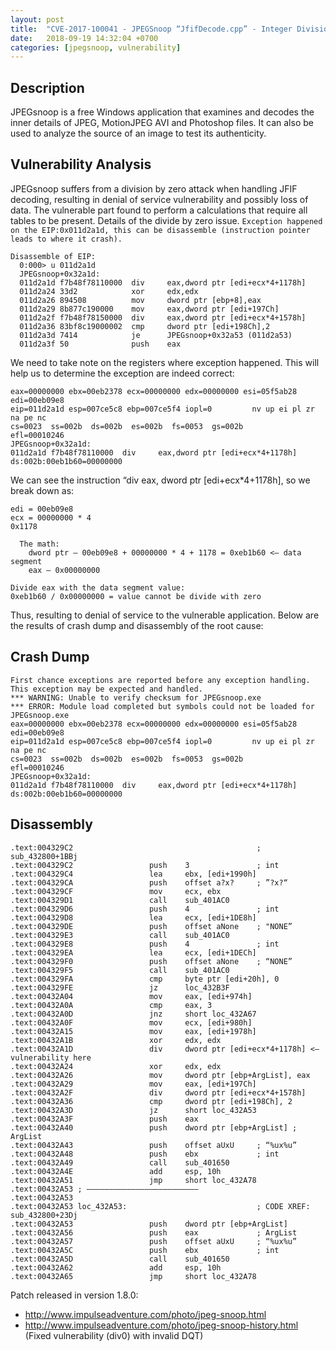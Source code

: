 ```yaml
---
layout: post
title:  "CVE-2017-100041 - JPEGSnoop “JfifDecode.cpp” - Integer Division by Zero"
date:   2018-09-19 14:32:04 +0700
categories: [jpegsnoop, vulnerability]
---
```


Description
-----------
JPEGsnoop is a free Windows application that examines and decodes the inner details of JPEG, MotionJPEG AVI and Photoshop files. It can 
also be used to analyze the source of an image to test its authenticity.

Vulnerability Analysis
----------------------
JPEGsnoop suffers from a division by zero attack when handling JFIF decoding, resulting in denial of service vulnerability and possibly 
loss of data. The vulnerable part found to perform a calculations that require all tables to be present. Details of the divide by zero 
issue. 
```Exception happened on the EIP:0x011d2a1d, this can be disassemble (instruction pointer leads to where it crash).```

```
Disassemble of EIP:
  0:000> u 011d2a1d 
  JPEGsnoop+0x32a1d:
  011d2a1d f7b48f78110000  div     eax,dword ptr [edi+ecx*4+1178h]
  011d2a24 33d2            xor     edx,edx
  011d2a26 894508          mov     dword ptr [ebp+8],eax
  011d2a29 8b877c190000    mov     eax,dword ptr [edi+197Ch]
  011d2a2f f7b48f78150000  div     eax,dword ptr [edi+ecx*4+1578h]
  011d2a36 83bf8c19000002  cmp     dword ptr [edi+198Ch],2
  011d2a3d 7414            je      JPEGsnoop+0x32a53 (011d2a53)
  011d2a3f 50              push    eax
```


We need to take note on the registers where exception happened. This will help us to determine the exception are indeed correct:
```0:000> r
eax=00000000 ebx=00eb2378 ecx=00000000 edx=00000000 esi=05f5ab28 edi=00eb09e8
eip=011d2a1d esp=007ce5c8 ebp=007ce5f4 iopl=0         nv up ei pl zr na pe nc
cs=0023  ss=002b  ds=002b  es=002b  fs=0053  gs=002b             efl=00010246
JPEGsnoop+0x32a1d:
011d2a1d f7b48f78110000  div     eax,dword ptr [edi+ecx*4+1178h] ds:002b:00eb1b60=00000000
```

We can see the instruction “div eax, dword ptr [edi+ecx*4+1178h], so we break down as:
```
edi = 00eb09e8
ecx = 00000000 * 4
0x1178

  The math:
    dword ptr — 00eb09e8 + 00000000 * 4 + 1178 = 0xeb1b60 <— data segment 
    eax — 0x00000000

Divide eax with the data segment value:
0xeb1b60 / 0x00000000 = value cannot be divide with zero
```
Thus, resulting to denial of service to the vulnerable application. Below are the results of crash dump and disassembly of the 
root cause:

Crash Dump
----------
```(5d4.39c): Integer divide-by-zero - code c0000094 (first chance)
First chance exceptions are reported before any exception handling.
This exception may be expected and handled.
*** WARNING: Unable to verify checksum for JPEGsnoop.exe
*** ERROR: Module load completed but symbols could not be loaded for JPEGsnoop.exe
eax=00000000 ebx=00eb2378 ecx=00000000 edx=00000000 esi=05f5ab28 edi=00eb09e8
eip=011d2a1d esp=007ce5c8 ebp=007ce5f4 iopl=0         nv up ei pl zr na pe nc
cs=0023  ss=002b  ds=002b  es=002b  fs=0053  gs=002b             efl=00010246
JPEGsnoop+0x32a1d:
011d2a1d f7b48f78110000  div     eax,dword ptr [edi+ecx*4+1178h] ds:002b:00eb1b60=00000000
```
Disassembly
-----------
```.text:004329C2 loc_4329C2:                             ; CODE XREF: sub_432800+1B1j
.text:004329C2                                         ; sub_432800+1BBj
.text:004329C2                 push    3               ; int
.text:004329C4                 lea     ebx, [edi+1990h]
.text:004329CA                 push    offset a?x?     ; ”?x?“
.text:004329CF                 mov     ecx, ebx
.text:004329D1                 call    sub_401AC0
.text:004329D6                 push    4               ; int
.text:004329D8                 lea     ecx, [edi+1DE8h]
.text:004329DE                 push    offset aNone    ; "NONE”
.text:004329E3                 call    sub_401AC0
.text:004329E8                 push    4               ; int
.text:004329EA                 lea     ecx, [edi+1DECh]
.text:004329F0                 push    offset aNone    ; “NONE”
.text:004329F5                 call    sub_401AC0
.text:004329FA                 cmp     byte ptr [edi+20h], 0
.text:004329FE                 jz      loc_432B3F
.text:00432A04                 mov     eax, [edi+974h]
.text:00432A0A                 cmp     eax, 3
.text:00432A0D                 jnz     short loc_432A67
.text:00432A0F                 mov     ecx, [edi+980h]
.text:00432A15                 mov     eax, [edi+1978h]
.text:00432A1B                 xor     edx, edx
.text:00432A1D                 div     dword ptr [edi+ecx*4+1178h] <— vulnerability here
.text:00432A24                 xor     edx, edx
.text:00432A26                 mov     dword ptr [ebp+ArgList], eax
.text:00432A29                 mov     eax, [edi+197Ch]
.text:00432A2F                 div     dword ptr [edi+ecx*4+1578h]
.text:00432A36                 cmp     dword ptr [edi+198Ch], 2
.text:00432A3D                 jz      short loc_432A53
.text:00432A3F                 push    eax
.text:00432A40                 push    dword ptr [ebp+ArgList] ; ArgList
.text:00432A43                 push    offset aUxU     ; “%ux%u”
.text:00432A48                 push    ebx             ; int
.text:00432A49                 call    sub_401650
.text:00432A4E                 add     esp, 10h
.text:00432A51                 jmp     short loc_432A78
.text:00432A53 ; —————————————————————————
.text:00432A53
.text:00432A53 loc_432A53:                             ; CODE XREF: sub_432800+23Dj
.text:00432A53                 push    dword ptr [ebp+ArgList]
.text:00432A56                 push    eax             ; ArgList
.text:00432A57                 push    offset aUxU     ; “%ux%u”
.text:00432A5C                 push    ebx             ; int
.text:00432A5D                 call    sub_401650
.text:00432A62                 add     esp, 10h
.text:00432A65                 jmp     short loc_432A78
```

Patch released in version 1.8.0:
- http://www.impulseadventure.com/photo/jpeg-snoop.html
- http://www.impulseadventure.com/photo/jpeg-snoop-history.html (Fixed vulnerability (div0) with invalid DQT)
